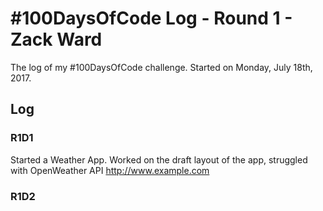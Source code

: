 # #100DaysOfCode Log - Round 1 - Zack Ward

The log of my #100DaysOfCode challenge. Started on Monday, July 18th, 2017.

## Log

### R1D1 
Started a Weather App. Worked on the draft layout of the app, struggled with OpenWeather API http://www.example.com

### R1D2
